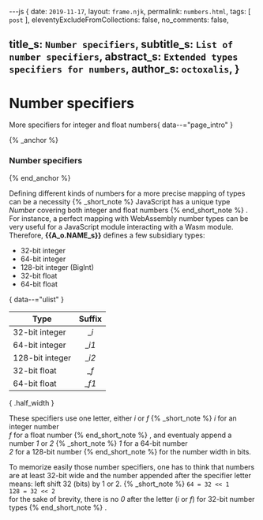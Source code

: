 ---js
{
  date:      `2019-11-17`,
  layout:    `frame.njk`,
  permalink: `numbers.html`,
  tags:      [ `post` ],
  eleventyExcludeFromCollections: false,
  no_comments: false,

  title_s:    `Number specifiers`,
  subtitle_s: `List of number specifiers`,
  abstract_s: `Extended types specifiers for numbers`,
  author_s:   `octoxalis`,
}
---
[comment]: # (======== Post ========)
# Number specifiers

More specifiers for integer and float numbers{ data--="page_intro" }

{% _anchor %}
### Number specifiers
{% end_anchor %}


Defining different kinds of numbers for a more precise mapping of types can be a necessity
{% _short_note %}
JavaScript has a unique type _Number_ covering both integer and float numbers
{% end_short_note %}
. For instance, a perfect mapping with WebAssembly number types can be very useful for a JavaScript module interacting with a Wasm module.
Therefore, **{{A_o.NAME_s}}** defines a few subsidiary types:

+ 32-bit integer
+ 64-bit integer
+ 128-bit integer (BigInt)
+ 32-bit float
+ 64-bit float

{ data--="ulist" }


| Type            | Suffix |
| ----------------|:------:|
| 32-bit integer  |  __i_   |
| 64-bit integer  |  __i1_  |
| 128-bit integer |  __i2_  |
| 32-bit float    |  __f_   |
| 64-bit float    |  __f1_  |

{ .half_width }

These specifiers use one letter, either _i_ or _f_
{% _short_note %}
_i_ for an integer number<br/>
_f_ for a float number
{% end_short_note %}
, and eventualy append a number _1_ or _2_
{% _short_note %}
_1_ for a 64-bit number<br/>
_2_ for a 128-bit number
{% end_short_note %}
for the number width in bits.


To memorize easily those number specifiers, one has to think that numbers are at least 32-bit wide
and the number appended after the specifier letter means: left shift 32 (bits) by 1 or 2.
{% _short_note %}
`64 = 32 << 1`<br/>
`128 = 32 << 2`<br/>
for the sake of brevity, there is no _0_ after the letter (_i_ or _f_) for 32-bit number types
{% end_short_note %}
.


[comment]: # (======== Links ========)
